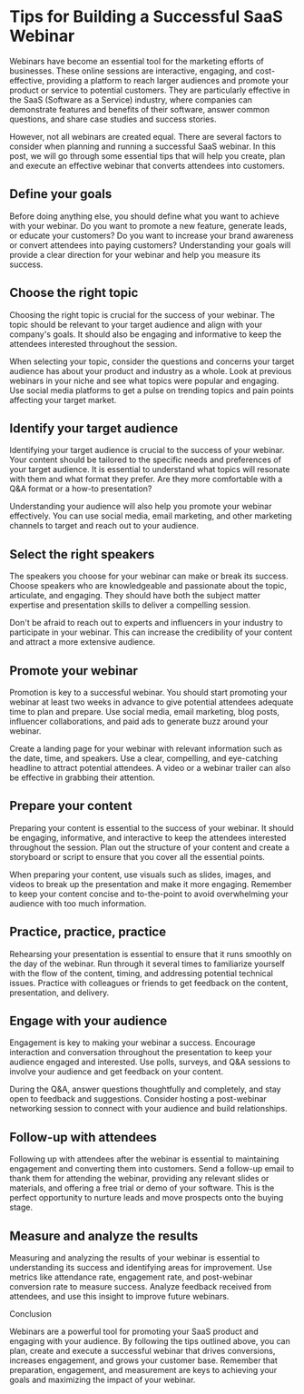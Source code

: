 # Tips for Building a Successful SaaS Webinar

Webinars have become an essential tool for the marketing efforts of businesses. These online sessions are interactive, engaging, and cost-effective, providing a platform to reach larger audiences and promote your product or service to potential customers. They are particularly effective in the SaaS (Software as a Service) industry, where companies can demonstrate features and benefits of their software, answer common questions, and share case studies and success stories.

However, not all webinars are created equal. There are several factors to consider when planning and running a successful SaaS webinar. In this post, we will go through some essential tips that will help you create, plan and execute an effective webinar that converts attendees into customers.

## Define your goals

Before doing anything else, you should define what you want to achieve with your webinar. Do you want to promote a new feature, generate leads, or educate your customers? Do you want to increase your brand awareness or convert attendees into paying customers? Understanding your goals will provide a clear direction for your webinar and help you measure its success.

## Choose the right topic

Choosing the right topic is crucial for the success of your webinar. The topic should be relevant to your target audience and align with your company's goals. It should also be engaging and informative to keep the attendees interested throughout the session.

When selecting your topic, consider the questions and concerns your target audience has about your product and industry as a whole. Look at previous webinars in your niche and see what topics were popular and engaging. Use social media platforms to get a pulse on trending topics and pain points affecting your target market.

## Identify your target audience

Identifying your target audience is crucial to the success of your webinar. Your content should be tailored to the specific needs and preferences of your target audience. It is essential to understand what topics will resonate with them and what format they prefer. Are they more comfortable with a Q&A format or a how-to presentation?

Understanding your audience will also help you promote your webinar effectively. You can use social media, email marketing, and other marketing channels to target and reach out to your audience.

## Select the right speakers

The speakers you choose for your webinar can make or break its success. Choose speakers who are knowledgeable and passionate about the topic, articulate, and engaging. They should have both the subject matter expertise and presentation skills to deliver a compelling session.

Don't be afraid to reach out to experts and influencers in your industry to participate in your webinar. This can increase the credibility of your content and attract a more extensive audience.

## Promote your webinar

Promotion is key to a successful webinar. You should start promoting your webinar at least two weeks in advance to give potential attendees adequate time to plan and prepare. Use social media, email marketing, blog posts, influencer collaborations, and paid ads to generate buzz around your webinar.

Create a landing page for your webinar with relevant information such as the date, time, and speakers. Use a clear, compelling, and eye-catching headline to attract potential attendees. A video or a webinar trailer can also be effective in grabbing their attention.

## Prepare your content

Preparing your content is essential to the success of your webinar. It should be engaging, informative, and interactive to keep the attendees interested throughout the session. Plan out the structure of your content and create a storyboard or script to ensure that you cover all the essential points.

When preparing your content, use visuals such as slides, images, and videos to break up the presentation and make it more engaging. Remember to keep your content concise and to-the-point to avoid overwhelming your audience with too much information.

## Practice, practice, practice

Rehearsing your presentation is essential to ensure that it runs smoothly on the day of the webinar. Run through it several times to familiarize yourself with the flow of the content, timing, and addressing potential technical issues. Practice with colleagues or friends to get feedback on the content, presentation, and delivery.

## Engage with your audience

Engagement is key to making your webinar a success. Encourage interaction and conversation throughout the presentation to keep your audience engaged and interested. Use polls, surveys, and Q&A sessions to involve your audience and get feedback on your content.

During the Q&A, answer questions thoughtfully and completely, and stay open to feedback and suggestions. Consider hosting a post-webinar networking session to connect with your audience and build relationships.

## Follow-up with attendees

Following up with attendees after the webinar is essential to maintaining engagement and converting them into customers. Send a follow-up email to thank them for attending the webinar, providing any relevant slides or materials, and offering a free trial or demo of your software. This is the perfect opportunity to nurture leads and move prospects onto the buying stage.

## Measure and analyze the results

Measuring and analyzing the results of your webinar is essential to understanding its success and identifying areas for improvement. Use metrics like attendance rate, engagement rate, and post-webinar conversion rate to measure success. Analyze feedback received from attendees, and use this insight to improve future webinars.

Conclusion

Webinars are a powerful tool for promoting your SaaS product and engaging with your audience. By following the tips outlined above, you can plan, create and execute a successful webinar that drives conversions, increases engagement, and grows your customer base. Remember that preparation, engagement, and measurement are keys to achieving your goals and maximizing the impact of your webinar.